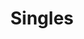 ---
title: Singles
categories:
- stills
image: "/uploads/singles-thumb.jpg"
video:
images:
- "/uploads/behind-the-zero-line-01.jpg"
- "/uploads/behind-the-zero-line-02.jpg"
- "/uploads/behind-the-zero-line-03.jpg"
- "/uploads/behind-the-zero-line-04.jpg"
- "/uploads/behind-the-zero-line-05.jpg"
- "/uploads/behind-the-zero-line-06.jpg"
- "/uploads/behind-the-zero-line-07.jpg"
- "/uploads/behind-the-zero-line-08.jpg"
- "/uploads/behind-the-zero-line-09.jpg"
- "/uploads/behind-the-zero-line-10.jpg"
- "/uploads/behind-the-zero-line-11.jpg"
is-front: true
layout: project
---